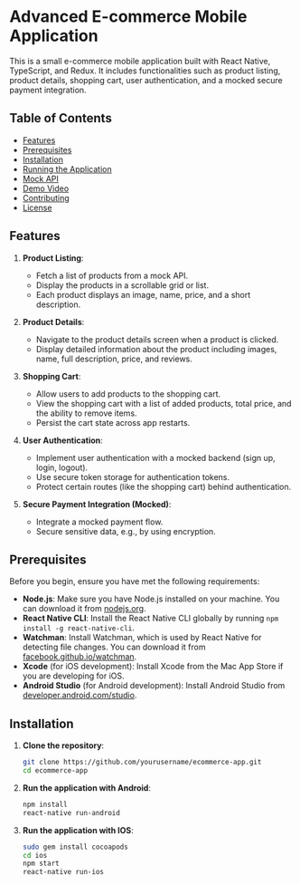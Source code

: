 # Advanced E-commerce Mobile Application

This is a small e-commerce mobile application built with React Native, TypeScript, and Redux. It includes functionalities such as product listing, product details, shopping cart, user authentication, and a mocked secure payment integration.

## Table of Contents

- [Features](#features)
- [Prerequisites](#prerequisites)
- [Installation](#installation)
- [Running the Application](#running-the-application)
- [Mock API](#mock-api)
- [Demo Video](#demo-video)
- [Contributing](#contributing)
- [License](#license)

## Features

1. **Product Listing**:
   - Fetch a list of products from a mock API.
   - Display the products in a scrollable grid or list.
   - Each product displays an image, name, price, and a short description.

2. **Product Details**:
   - Navigate to the product details screen when a product is clicked.
   - Display detailed information about the product including images, name, full description, price, and reviews.

3. **Shopping Cart**:
   - Allow users to add products to the shopping cart.
   - View the shopping cart with a list of added products, total price, and the ability to remove items.
   - Persist the cart state across app restarts.

4. **User Authentication**:
   - Implement user authentication with a mocked backend (sign up, login, logout).
   - Use secure token storage for authentication tokens.
   - Protect certain routes (like the shopping cart) behind authentication.

5. **Secure Payment Integration (Mocked)**:
   - Integrate a mocked payment flow.
   - Secure sensitive data, e.g., by using encryption.

## Prerequisites

Before you begin, ensure you have met the following requirements:

- **Node.js**: Make sure you have Node.js installed on your machine. You can download it from [nodejs.org](https://nodejs.org/).
- **React Native CLI**: Install the React Native CLI globally by running `npm install -g react-native-cli`.
- **Watchman**: Install Watchman, which is used by React Native for detecting file changes. You can download it from [facebook.github.io/watchman](https://facebook.github.io/watchman/docs/install.html).
- **Xcode** (for iOS development): Install Xcode from the Mac App Store if you are developing for iOS.
- **Android Studio** (for Android development): Install Android Studio from [developer.android.com/studio](https://developer.android.com/studio).

## Installation

1. **Clone the repository**:
   ```bash
   git clone https://github.com/yourusername/ecommerce-app.git
   cd ecommerce-app

2. **Run the application with Android**:
   ```bash
   npm install
   react-native run-android

3. **Run the application with IOS**:
   ```bash
   sudo gem install cocoapods
   cd ios
   npm start
   react-native run-ios
